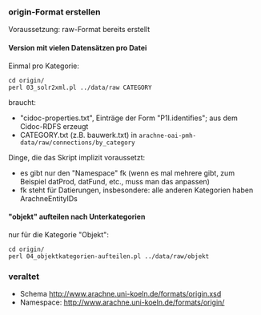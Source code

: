 ### origin-Format erstellen

Voraussetzung: raw-Format bereits erstellt


#### Version mit vielen Datensätzen pro Datei
Einmal pro Kategorie:
```
cd origin/
perl 03_solr2xml.pl ../data/raw CATEGORY
```

braucht:
* "cidoc-properties.txt", Einträge der Form "P1I.identifies"; aus dem Cidoc-RDFS erzeugt
* CATEGORY.txt (z.B. bauwerk.txt) in `arachne-oai-pmh-data/raw/connections/by_category`

Dinge, die das Skript implizit voraussetzt:
* es gibt nur den "Namespace" fk (wenn es mal mehrere gibt, zum Beispiel datProd, datFund, etc., muss man das anpassen)
* fk steht für Datierungen, insbesondere: alle anderen Kategorien haben ArachneEntityIDs


#### "objekt" aufteilen nach Unterkategorien
nur für die Kategorie "Objekt":
```
cd origin/
perl 04_objektkategorien-aufteilen.pl ../data/raw/objekt
```

### veraltet

* Schema http://www.arachne.uni-koeln.de/formats/origin.xsd
* Namespace: http://www.arachne.uni-koeln.de/formats/origin/

